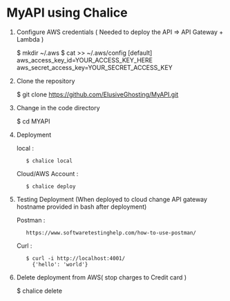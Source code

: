 # MyAPI using Chalice

1. Configure AWS credentials ( Needed to deploy the API => API Gateway + Lambda )
   
   $ mkdir ~/.aws
   $ cat >> ~/.aws/config
     [default]
     aws_access_key_id=YOUR_ACCESS_KEY_HERE
     aws_secret_access_key=YOUR_SECRET_ACCESS_KEY

2. Clone the repository
   
   $ git clone https://github.com/ElusiveGhosting/MyAPI.git
 
3. Change in the code directory
   
   $ cd MYAPI
   
4. Deployment

   local :
      
	      $ chalice local
	
	Cloud/AWS Account :
	      
		  $ chalice deploy
		  

5. Testing Deployment (When deployed to cloud change API gateway hostname provided in bash after deployment)
   
   Postman :
         
          https://www.softwaretestinghelp.com/how-to-use-postman/		 
			
   Curl :
         
		  $ curl -i http://localhost:4001/  
		    {'hello': 'world'}
	    

		  
6. Delete deployment from AWS( stop charges to Credit card )

    $ chalice delete

